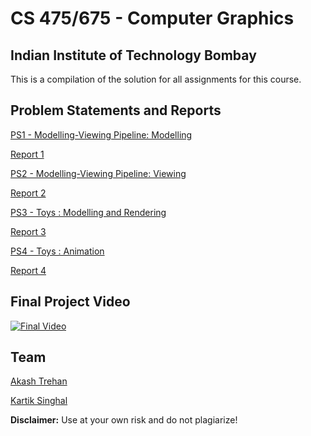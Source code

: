 # CS 475/675 - Computer Graphics

## Indian Institute of Technology Bombay

This is a compilation of the solution for all assignments for this course.

## Problem Statements and Reports

[PS1 - Modelling-Viewing Pipeline: Modelling](https://www.cse.iitb.ac.in/~paragc/teaching/2017/cs475/assignments/A1.pdf)

[Report 1](https://www.cse.iitb.ac.in/~kartiks/Report/GraphicsReport.html)

[PS2 - Modelling-Viewing Pipeline: Viewing](https://www.cse.iitb.ac.in/~paragc/teaching/2017/cs475/assignments/A2.pdf)

[Report 2](https://www.cse.iitb.ac.in/~kartiks/Report/GraphicsReport2.html)

[PS3 - Toys : Modelling and Rendering](https://www.cse.iitb.ac.in/~paragc/teaching/2017/cs475/assignments/A3.pdf)

[Report 3](https://www.cse.iitb.ac.in/~kartiks/Report/GraphicsReport3.html)

[PS4 - Toys : Animation](https://www.cse.iitb.ac.in/~paragc/teaching/2017/cs475/assignments/A4.pdf)

[Report 4](https://www.cse.iitb.ac.in/~atrehan/Report/GraphicsReport4.html)

## Final Project Video

[![Final Video](https://img.youtube.com/vi/D_BDGak_vt0/0.jpg)](https://www.youtube.com/watch?v=D_BDGak_vt0)

## Team

[Akash Trehan](http://www.akashtrehan.com)

[Kartik Singhal](https://www.cse.iitb.ac.in/~kartiks/)

**Disclaimer:** Use at your own risk and do not plagiarize!
